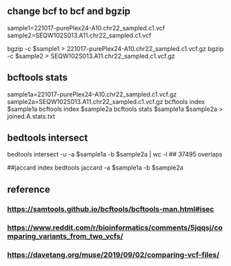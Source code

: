 


## change bcf to bcf and bgzip

sample1=221017-purePlex24-A10.chr22_sampled.c1.vcf
sample2=SEQW102S013.A11.chr22_sampled.c1.vcf

bgzip -c $sample1 > 221017-purePlex24-A10.chr22_sampled.c1.vcf.gz
bgzip -c $sample2 > SEQW102S013.A11.chr22_sampled.c1.vcf.gz

## bcftools stats
sample1a=221017-purePlex24-A10.chr22_sampled.c1.vcf.gz
sample2a=SEQW102S013.A11.chr22_sampled.c1.vcf.gz
bcftools index $sample1a
bcftools index $sample2a
bcftools stats $sample1a $sample2a > joined.A.stats.txt

## bedtools intersect
bedtools intersect -u -a $sample1a -b $sample2a | wc -l ## 37495 overlaps

##jaccard index
bedtools jaccard -a $sample1a -b $sample2a


## reference
### https://samtools.github.io/bcftools/bcftools-man.html#isec
### https://www.reddit.com/r/bioinformatics/comments/5jqqsj/comparing_variants_from_two_vcfs/
### https://davetang.org/muse/2019/09/02/comparing-vcf-files/

